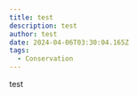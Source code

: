 ```yaml
---
title: test
description: test
author: test
date: 2024-04-06T03:30:04.165Z
tags:
  - Conservation
---
```

t﻿est